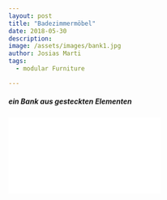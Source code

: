 ```yaml
---
layout: post
title: "Badezimmermöbel"
date: 2018-05-30
description: 
image: /assets/images/bank1.jpg
author: Josias Marti
tags: 
  - modular Furniture

---
```

<h5>ein Bank aus gesteckten Elementen</h5>

<iframe style="border: none;" src="/assets/bank.html"></iframe>
